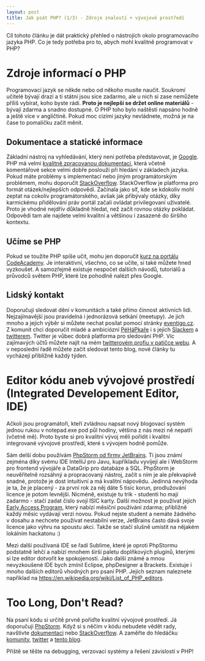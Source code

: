 ```yaml
---
layout: post
title: Jak psát PHP? (1/3) - Zdroje znalostí + vývojové prostředí
---
```


Cíl tohoto článku je dát praktický přehled o nástrojích okolo programovacího jazyka PHP. Co je tedy potřeba pro to, abych mohl kvalitně programovat v PHP? 

# Zdroje informací o PHP
Programovací jazyk se někde nebo od někoho musíte naučit. Soukromí učitelé bývají drazí a ti státní jsou sice zadarmo, ale u nich si zase nemůžete příliš vybírat, koho byste rádi. **Proto je nejlepší se držet online materiálů** - bývají zdarma a snadno dostupné. O PHP toho bylo naštěstí napsáno hodně a ještě více v angličtině. Pokud moc cizími jazyky nevládnete, možná je na čase to pomaličku začít měnit.
 
## Dokumentace a statické informace
Základní nástroj na vyhledávání, který není potřeba představovat, je [Google](https://google.com). PHP má velmi [kvalitně zpracovanou dokumentaci](https://secure.php.net/manual/en/), která včetně komentářové sekce velmi dobře poslouží při hledání v základech jazyka. Pokud máte problémy s implementací nebo jiným programátorským problémem, mohu doporučit [StackOverflow](https://stackoverflow.com/questions/tagged/php). StackOverflow je platforma pro formát otázek/nejlepších odpovědí. Začínala jako síť, kde se kdokoliv mohl zeptat na cokoliv programátorského, avšak jak přibývaly otázky, díky karmickému přidělování práv portál začali ovládat privilegovaní uživatelé. Proto je vhodné nejdřív důkladně hledat, než začít rovnou otázky pokládat. Odpovědi tam ale najdete velmi kvalitní a většinou i zasazené do širšího kontextu. 

## Učíme se PHP
Pokud se toužíte PHP spíše učit, mohu jen doporučit [kurz na portálu CodeAcademy](https://www.codecademy.com/learn/php). Je interaktivní, všechno, co se učíte, si také můžete hned vyzkoušet. A samozřejmě existuje nespočet dalších návodů, tutoriálů a průvodců světem  PHP, které lze pohodlně nalézt přes Google. 

## Lidský kontakt
Doporučuji sledovat dění v komunitách a také přímo činnost aktivních lidi. Nejzajímavější jsou pravidelná i jednorázová setkání (meetupy). Je jich mnoho a jejich výběr si můžete nechat posílat pomocí stránky [eventigo.cz](https://eventigo.cz). Z komunit chci doporučit mladé a ambiciózní [PéHáPkaře](http://pehapkari.cz/) i s jejich [Slackem](https://pehapkari.slack.com/) a [twitterem](https://twitter.com/pehapkari). Twitter je vůbec dobrá platforma pro sledování PHP. Víc zajímavých účtů můžete najít na mém [twitterovém profiu v patičce webu](https://twitter.com/tomtomklima). A v neposlední řadě můžete začít sledovat tento blog, nové články tu vycházejí přibližně každý týden. 

# Editor kódu aneb vývojové prostředí (Integrated Developement Editor, IDE)
Ačkoli jsou programátoři, kteří zvládnou napsat nový blogovací systém jednou rukou v notepad.exe pod půl hodiny, většina z nás mezi ně nepatří (včetně mě). Proto byste si pro kvalitní vývoj měli pořídit i kvalitní integrované vývojové prostředí, které s vývojem hodně pomůže. 

Sám delší dobu používám [PhpStorm od firmy JetBrains](https://www.jetbrains.com/phpstorm/). Ti jsou známí zejména díky svému IDE IntelliJ pro Javu, kupříkladu vyvíjejí ale i WebStorm pro frontend vývojáře a DataGrip pro databáze a SQL. PhpStorm je neuvěřitelně rozsáhný a propracovaný nástroj, začít s ním je ale překvapivě snadné, protože je dost intuitivní a má kvalitní nápovědu. Jedinná nevýhoda je ta, že je placený - za první rok za něj dáte 5 tisíc korun, prodlužování licence je potom levnější. Nicméně, existuje tu trik - studenti ho mají zadarmo - stačí zadat číslo svojí ISIC karty. Další možnost je používat jejich [Early Access Program](https://confluence.jetbrains.com/display/PhpStorm/PhpStorm+Early+Access+Program), který nabízí měsíční používání zdarma; přibližně každý měsíc vydávají verzi novou. Pokud nejste student a nemáte žádného v dosahu a nechcete používat nestabilní verze, JetBrains často dává svoje licence jako výhru na spoustu akci. Takže se stačí slušně umístit na nějakém lokálním hackatonu :)

Mezi další používaná IDE se řadí Sublime, které je oproti PhpStormu podstatně lehčí a nabízí mnohem širší paletu doplňkových pluginů, kterými si lze editor dotvořit ke spokojenosti. Jako další známé a mnou nevyzkoušené IDE bych zmínil Eclipse, phpDesigner a Brackets. Existuje i mnoho dalších editorů vhodných pro psaní PHP. Jejich seznam naleznete například na <https://en.wikipedia.org/wiki/List_of_PHP_editors>. 

# Too Long, Don't Read?
Na psaní kódu si určitě prvně pořiďte kvalitní vývojové prostředí. Já doporučuji [PhpStorm](https://www.jetbrains.com/phpstorm/). Když si s něčím v kódu nebudete vědět rady, navštivte [dokumentaci](https://secure.php.net/manual/en/) nebo [StackOverflow](https://stackoverflow.com/questions/tagged/php). A zaměřte do hledáčku [komunity](http://pehapkari.cz), [twitter](https://twitter.com/tomtomklima) a [tento blog](http://jakpsatphp.cz). 

Příště se těšte na debugging, verzovací systémy a řešení závislostí v PHP! 